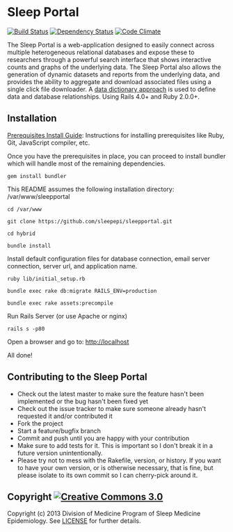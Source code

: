 # Sleep Portal

[![Build Status](https://travis-ci.org/sleepepi/sleepportal.png?branch=master)](https://travis-ci.org/sleepepi/sleepportal)
[![Dependency Status](https://gemnasium.com/sleepepi/sleepportal.png)](https://gemnasium.com/sleepepi/sleepportal)
[![Code Climate](https://codeclimate.com/github/sleepepi/sleepportal.png)](https://codeclimate.com/github/sleepepi/sleepportal)

The Sleep Portal is a web-application designed to easily connect across multiple heterogeneous relational databases and expose these to researchers through a powerful search interface that shows interactive counts and graphs of the underlying data. The Sleep Portal also allows the generation of dynamic datasets and reports from the underlying data, and provides the ability to aggregate and download associated files using a single click file downloader. A [data dictionary approach](https://github.com/sleepepi/spout) is used to define data and database relationships. Using Rails 4.0+ and Ruby 2.0.0+.

## Installation

[Prerequisites Install Guide](https://github.com/remomueller/documentation): Instructions for installing prerequisites like Ruby, Git, JavaScript compiler, etc.

Once you have the prerequisites in place, you can proceed to install bundler which will handle most of the remaining dependencies.

```
gem install bundler
```

This README assumes the following installation directory: /var/www/sleepportal

```
cd /var/www

git clone https://github.com/sleepepi/sleepportal.git

cd hybrid

bundle install
```

Install default configuration files for database connection, email server connection, server url, and application name.

```
ruby lib/initial_setup.rb

bundle exec rake db:migrate RAILS_ENV=production

bundle exec rake assets:precompile
```

Run Rails Server (or use Apache or nginx)

```
rails s -p80
```

Open a browser and go to: [http://localhost](http://localhost)

All done!

## Contributing to the Sleep Portal

* Check out the latest master to make sure the feature hasn't been implemented or the bug hasn't been fixed yet
* Check out the issue tracker to make sure someone already hasn't requested it and/or contributed it
* Fork the project
* Start a feature/bugfix branch
* Commit and push until you are happy with your contribution
* Make sure to add tests for it. This is important so I don't break it in a future version unintentionally.
* Please try not to mess with the Rakefile, version, or history. If you want to have your own version, or is otherwise necessary, that is fine, but please isolate to its own commit so I can cherry-pick around it.

## Copyright [![Creative Commons 3.0](http://i.creativecommons.org/l/by-nc-sa/3.0/80x15.png)](http://creativecommons.org/licenses/by-nc-sa/3.0)

Copyright (c) 2013 Division of Medicine Program of Sleep Medicine Epidemiology. See [LICENSE](https://github.com/sleepepi/sleepportal/blob/master/LICENSE) for further details.
